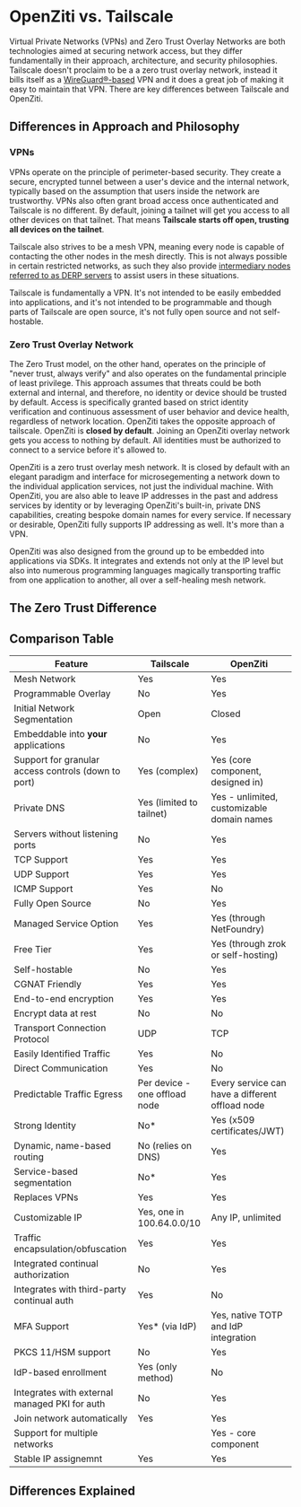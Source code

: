 # OpenZiti vs. Tailscale

Virtual Private Networks (VPNs) and Zero Trust Overlay Networks are both technologies aimed at securing network access,
but they differ fundamentally in their approach, architecture, and security philosophies. Tailscale doesn't proclaim
to be a a zero trust overlay network, instead it bills itself as a [WireGuard®-based](https://www.wireguard.com/) VPN
and it does a great job of making it easy to maintain that VPN. There are key differences between Tailscale and
OpenZiti.

## Differences in Approach and Philosophy

### VPNs

VPNs operate on the principle of perimeter-based security. They create a secure, encrypted tunnel between a user's
device and the internal network, typically based on the assumption that users inside the network are trustworthy.
VPNs also often grant broad access once authenticated and Tailscale is no different. By default, joining a tailnet
will get you access to all other devices on that tailnet. That means **Tailscale starts off open, trusting all devices
on
the tailnet**.

Tailscale also strives to be a mesh VPN, meaning every node is capable of contacting the other nodes in
the mesh directly. This is not always possible in certain restricted networks, as such they also provide
[intermediary nodes referred to as DERP servers](https://tailscale.com/kb/1232/derp-servers?q=derp) to assist users
in these situations.

Tailscale is fundamentally a VPN. It's not intended to be easily embedded into applications, and it's not
intended to be programmable and though parts of Tailscale are open source, it's not fully open source and not
self-hostable.

### Zero Trust Overlay Network

The Zero Trust model, on the other hand, operates on the principle of "never trust, always verify" and also operates
on the fundamental principle of least privilege. This approach assumes that threats could be both external and internal,
and therefore, no identity or device should be trusted by default. Access is specifically granted based on strict
identity verification and continuous assessment of user behavior and device health, regardless of network location.
OpenZiti takes the opposite approach of tailscale. OpenZiti is **closed by default**. Joining an OpenZiti overlay network 
gets you access to nothing by default. All identities must be authorized to connect to a service before it's allowed to.

OpenZiti is a zero trust overlay mesh network. It is closed by default with an elegant paradigm and interface for
microsegementing a network down to the individual application services, not just the individual machine. With OpenZiti,
you are also able to leave IP addresses in the past and address services by identity or by leveraging OpenZiti's
built-in, private DNS capabilities, creating bespoke domain names for every service. If necessary or desirable,
OpenZiti fully supports IP addressing as well. It's more than a VPN.

OpenZiti was also designed from the ground up to be embedded into applications via SDKs. It integrates and extends not
only at the IP level but also into numerous programming languages magically transporting traffic from one application
to another, all over a self-healing mesh network.

## The Zero Trust Difference

## Comparison Table

| Feature                                             | Tailscale                     | OpenZiti                                        |
|-----------------------------------------------------|-------------------------------|-------------------------------------------------|
| Mesh Network                                        | Yes                           | Yes                                             |
| Programmable Overlay                                | No                            | Yes                                             |
| Initial Network Segmentation                        | Open                          | Closed                                          |
| Embeddable into **your** applications               | No                            | Yes                                             |                                                     |                               |                                                 |
| Support for granular access controls (down to port) | Yes (complex)                 | Yes (core component, designed in)               |
| Private DNS                                         | Yes (limited to tailnet)      | Yes - unlimited, customizable domain names      |
| Servers without listening ports                     | No                            | Yes                                             |
| TCP Support                                         | Yes                           | Yes                                             |
| UDP Support                                         | Yes                           | Yes                                             |
| ICMP Support                                        | Yes                           | No                                              |
| Fully Open Source                                   | No                            | Yes                                             |
| Managed Service Option                              | Yes                           | Yes (through NetFoundry)                        |
| Free Tier                                           | Yes                           | Yes (through zrok or self-hosting)              |
| Self-hostable                                       | No                            | Yes                                             |
| CGNAT Friendly                                      | Yes                           | Yes                                             |
| End-to-end encryption                               | Yes                           | Yes                                             |
| Encrypt data at rest                                | No                            | No                                              |
| Transport Connection Protocol                       | UDP                           | TCP                                             |
| Easily Identified Traffic                           | Yes                           | No                                              |
| Direct Communication                                | Yes                           | No                                              |
| Predictable Traffic Egress                          | Per device - one offload node | Every service can have a different offload node |
| Strong Identity                                     | No*                           | Yes (x509 certificates/JWT)                     |
| Dynamic, name-based routing                         | No (relies on DNS)            | Yes                                             |
| Service-based segmentation                          | No*                           | Yes                                             |
| Replaces VPNs                                       | Yes                           | Yes                                             |
| Customizable IP                                     | Yes, one in 100.64.0.0/10     | Any IP, unlimited                               |
| Traffic encapsulation/obfuscation                   | Yes                           | Yes                                             |
| Integrated continual authorization                  | No                            | Yes                                             |
| Integrates with third-party continual auth          | Yes                           | No                                              |
| MFA Support                                         | Yes* (via IdP)                | Yes, native TOTP and IdP integration            |
| PKCS 11/HSM support                                 | No                            | Yes                                             |
| IdP-based enrollment                                | Yes (only method)             | No                                              |
| Integrates with external managed PKI for auth       | No                            | Yes                                             |
| Join network automatically                          | Yes                           | Yes                                             |
| Support for multiple networks                       |                               | Yes - core component                            |
| Stable IP assignemnt                                | Yes                           | Yes                                             |

## Differences Explained




